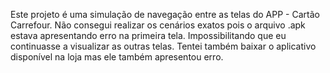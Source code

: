 Este projeto é uma simulação de navegação entre as telas do APP - Cartão Carrefour.
Não consegui realizar os cenários exatos pois o arquivo .apk estava apresentando erro na primeira tela. Impossibilitando que eu continuasse a visualizar as outras telas. Tentei também baixar o aplicativo disponível na loja mas ele também apresentou erro.

